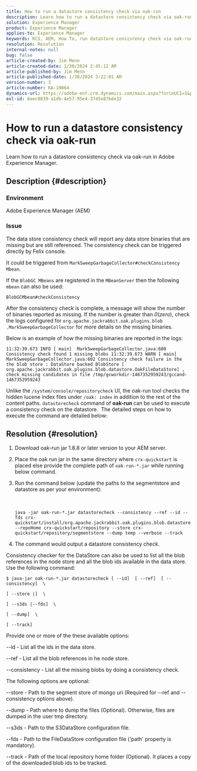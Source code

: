```yaml
---
title: How to run a datastore consistency check via oak-run
description: Learn how to run a datastore consistency check via oak-run in Adobe Experience Manager.
solution: Experience Manager
product: Experience Manager
applies-to: Experience Manager
keywords: KCS, AEM, How To, run datastore consistency check via oak-run, Adobe Experience Manager
resolution: Resolution
internal-notes: null
bug: false
article-created-by: Jim Menn
article-created-date: 1/30/2024 2:45:12 AM
article-published-by: Jim Menn
article-published-date: 1/30/2024 3:22:01 AM
version-number: 3
article-number: KA-19064
dynamics-url: https://adobe-ent.crm.dynamics.com/main.aspx?forceUCI=1&pagetype=entityrecord&etn=knowledgearticle&id=2c0b9c95-19bf-ee11-9079-6045bd006268
exl-id: 8aec0830-a1db-4e57-95e4-3745e87bde32
---
```

# How to run a datastore consistency check via oak-run


Learn how to run a datastore consistency check via oak-run in Adobe Experience Manager.

## Description {#description}


### Environment

Adobe Experience Manager (AEM)

### Issue

The data store consistency check will report any data store binaries that are missing but are still referenced. The consistency check can be triggered directly by Felix console.

It could be triggered from `MarkSweepGarbageCollector#checkConsistency Mbean`.

If the `BlobGC MBeans` are registered in the `MBeanServer` then the following `mbean` can also be used:

`BlobGCMbean#checkConsistency`

After the consistency check is complete, a message will show the number of binaries reported as missing. If the number is greater than *0*(*zero*), check the logs configured for `org.apache.jackrabbit.oak.plugins.blob .MarkSweepGarbageCollector` for more details on the missing binaries.

Below is an example of how the missing binaries are reported in the logs:




```
11:32:39.673 INFO [ main]  MarkSweepGarbageCollector.java:600 Consistency check found 1 missing blobs 11:32:39.673 WARN [ main]  MarkSweepGarbageCollector.java:602 Consistency check failure in the the blob store : DataStore backed BlobStore [ org.apache.jackrabbit.oak.plugins.blob.datastore.OakFileDataStore] , check missing candidates in file /tmp/gcworkdir-1467352959243/gccand-1467352959243
```




Unlike the `/system/console/repositorycheck` UI, the oak-run tool checks the hidden lucene index files under `/oak: index` in addition to the rest of the content paths. `datastorecheck` command of <b>oak-run </b>can be used to execute a consistency check on the datastore.  The detailed steps on how to execute the command are detailed below:


## Resolution {#resolution}


1. Download oak-run jar 1.8.8 or later version to your AEM server.
2. Place the oak run jar in the same directory where `crx-quickstart` is placed else provide the complete path of `oak-run-*.jar` while running below command.
3. Run the command below (update the paths to the segmentstore and datastore as per your environment):<br><br><br>

    ```
    java -jar oak-run-*.jar datastorecheck --consistency --ref --id --fds crx-quickstart/install/org.apache.jackrabbit.oak.plugins.blob.datastore.FileDataStore.config --repoHome crx-quickstart/repository --store crx-quickstart/repository/segmentstore --dump temp --verbose --track
    ```
    
4. The command would output a datastore consistency check.




Consistency checker for the DataStore can also be used to list all the blob references in the node store and all the blob ids available in the data store. Use the following command:

`$ java-jar oak-run-*.jar datastorecheck [ --id]  [ --ref]  [ --consistency]  \`

`[ --store |]  \`

`[ --s3ds |--fds]  \`

`[ --dump]  \`

`[ --track]`



Provide one or more of the these available options:

--id - List all the ids in the data store.

--ref - List all the blob references in he node store.

--consistency - List all the missing blobs by doing a consistency check.



The following options are optional:

--store - Path to the segment store of mongo uri (Required for --ref and --consistency options above).

--dump - Path where to dump the files (Optional). Otherwise, files are dumped in the user tmp directory.

--s3ds - Path to the S3DataStore configuration file.

--fds - Path to the FileDataStore configuration file ('path' property is mandatory).

--track - Path of the local repository home folder (Optional). It places a copy of the downloaded blob ids to be tracked.
